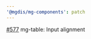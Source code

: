 ```yaml
---
'@mgdis/mg-components': patch
---
```


[#577](https://gitlab.mgdis.fr/core/core-ui/core-ui/-/issues/577) mg-table: Input alignment
